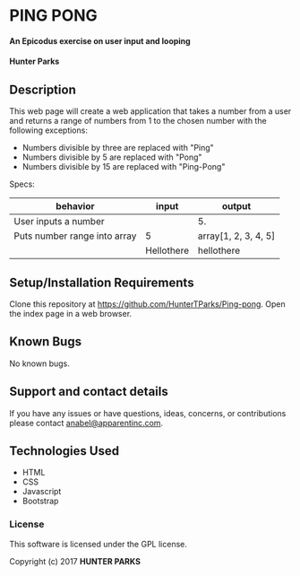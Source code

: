 # PING PONG

#### An Epicodus exercise on user input and looping

#### **Hunter Parks**

## Description

This web page will create a web application that takes a number from a user and returns a range of numbers from 1 to the chosen number with the following exceptions:
* Numbers divisible by three are replaced with "Ping"
* Numbers divisible by 5 are replaced with "Pong"
* Numbers divisible by 15 are replaced with "Ping-Pong"

Specs:<br>

|  behavior | input  | output  |
|---|---|---|
| User inputs a number   |   | 5.  |
| Puts number range into array  | 5  | array[1, 2, 3, 4, 5]  |
|  | Hellothere  | hellothere  |



## Setup/Installation Requirements

Clone this repository at https://github.com/HunterTParks/Ping-pong.
Open the index page in a web browser.

## Known Bugs

No known bugs.

## Support and contact details

If you have any issues or have questions, ideas, concerns, or contributions please contact anabel@apparentinc.com.

## Technologies Used

* HTML
* CSS
* Javascript
* Bootstrap

### License
This software is licensed under the GPL license.

Copyright (c) 2017 **HUNTER PARKS**
